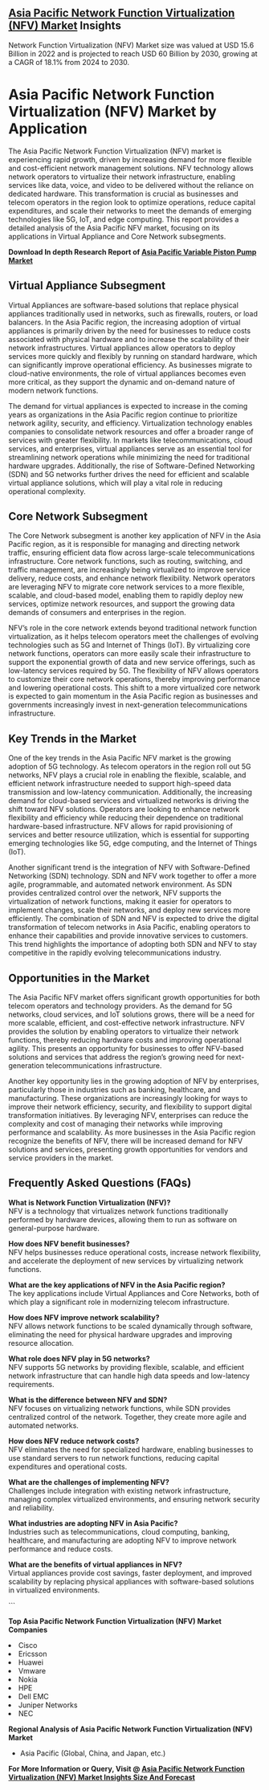 <h2><a href="https://www.verifiedmarketreports.com/download-sample/?rid=401640&amp;utm_source=Github-Feb&amp;utm_medium=225" target="_blank">Asia Pacific Network Function Virtualization (NFV) Market</a> Insights</h2><p>Network Function Virtualization (NFV) Market size was valued at USD 15.6 Billion in 2022 and is projected to reach USD 60 Billion by 2030, growing at a CAGR of 18.1% from 2024 to 2030.</p><p><h1>Asia Pacific Network Function Virtualization (NFV) Market by Application</h1> <p>The Asia Pacific Network Function Virtualization (NFV) market is experiencing rapid growth, driven by increasing demand for more flexible and cost-efficient network management solutions. NFV technology allows network operators to virtualize their network infrastructure, enabling services like data, voice, and video to be delivered without the reliance on dedicated hardware. This transformation is crucial as businesses and telecom operators in the region look to optimize operations, reduce capital expenditures, and scale their networks to meet the demands of emerging technologies like 5G, IoT, and edge computing. This report provides a detailed analysis of the Asia Pacific NFV market, focusing on its applications in Virtual Appliance and Core Network subsegments. <strong><p><strong>Download In depth Research Report of <a href="https://www.verifiedmarketreports.com/download-sample/?rid=236118&amp;utm_source=Pulse-Dec&amp;utm_medium=225" target="_blank">Asia Pacific Variable Piston Pump Market</a></strong></p></strong></p> <h2>Virtual Appliance Subsegment</h2> <p>Virtual Appliances are software-based solutions that replace physical appliances traditionally used in networks, such as firewalls, routers, or load balancers. In the Asia Pacific region, the increasing adoption of virtual appliances is primarily driven by the need for businesses to reduce costs associated with physical hardware and to increase the scalability of their network infrastructures. Virtual appliances allow operators to deploy services more quickly and flexibly by running on standard hardware, which can significantly improve operational efficiency. As businesses migrate to cloud-native environments, the role of virtual appliances becomes even more critical, as they support the dynamic and on-demand nature of modern network functions.</p> <p>The demand for virtual appliances is expected to increase in the coming years as organizations in the Asia Pacific region continue to prioritize network agility, security, and efficiency. Virtualization technology enables companies to consolidate network resources and offer a broader range of services with greater flexibility. In markets like telecommunications, cloud services, and enterprises, virtual appliances serve as an essential tool for streamlining network operations while minimizing the need for traditional hardware upgrades. Additionally, the rise of Software-Defined Networking (SDN) and 5G networks further drives the need for efficient and scalable virtual appliance solutions, which will play a vital role in reducing operational complexity.</p> <h2>Core Network Subsegment</h2> <p>The Core Network subsegment is another key application of NFV in the Asia Pacific region, as it is responsible for managing and directing network traffic, ensuring efficient data flow across large-scale telecommunications infrastructure. Core network functions, such as routing, switching, and traffic management, are increasingly being virtualized to improve service delivery, reduce costs, and enhance network flexibility. Network operators are leveraging NFV to migrate core network services to a more flexible, scalable, and cloud-based model, enabling them to rapidly deploy new services, optimize network resources, and support the growing data demands of consumers and enterprises in the region.</p> <p>NFV’s role in the core network extends beyond traditional network function virtualization, as it helps telecom operators meet the challenges of evolving technologies such as 5G and Internet of Things (IoT). By virtualizing core network functions, operators can more easily scale their infrastructure to support the exponential growth of data and new service offerings, such as low-latency services required by 5G. The flexibility of NFV allows operators to customize their core network operations, thereby improving performance and lowering operational costs. This shift to a more virtualized core network is expected to gain momentum in the Asia Pacific region as businesses and governments increasingly invest in next-generation telecommunications infrastructure.</p> <h2>Key Trends in the Market</h2> <p>One of the key trends in the Asia Pacific NFV market is the growing adoption of 5G technology. As telecom operators in the region roll out 5G networks, NFV plays a crucial role in enabling the flexible, scalable, and efficient network infrastructure needed to support high-speed data transmission and low-latency communication. Additionally, the increasing demand for cloud-based services and virtualized networks is driving the shift toward NFV solutions. Operators are looking to enhance network flexibility and efficiency while reducing their dependence on traditional hardware-based infrastructure. NFV allows for rapid provisioning of services and better resource utilization, which is essential for supporting emerging technologies like 5G, edge computing, and the Internet of Things (IoT).</p> <p>Another significant trend is the integration of NFV with Software-Defined Networking (SDN) technology. SDN and NFV work together to offer a more agile, programmable, and automated network environment. As SDN provides centralized control over the network, NFV supports the virtualization of network functions, making it easier for operators to implement changes, scale their networks, and deploy new services more efficiently. The combination of SDN and NFV is expected to drive the digital transformation of telecom networks in Asia Pacific, enabling operators to enhance their capabilities and provide innovative services to customers. This trend highlights the importance of adopting both SDN and NFV to stay competitive in the rapidly evolving telecommunications industry.</p> <h2>Opportunities in the Market</h2> <p>The Asia Pacific NFV market offers significant growth opportunities for both telecom operators and technology providers. As the demand for 5G networks, cloud services, and IoT solutions grows, there will be a need for more scalable, efficient, and cost-effective network infrastructure. NFV provides the solution by enabling operators to virtualize their network functions, thereby reducing hardware costs and improving operational agility. This presents an opportunity for businesses to offer NFV-based solutions and services that address the region’s growing need for next-generation telecommunications infrastructure.</p> <p>Another key opportunity lies in the growing adoption of NFV by enterprises, particularly those in industries such as banking, healthcare, and manufacturing. These organizations are increasingly looking for ways to improve their network efficiency, security, and flexibility to support digital transformation initiatives. By leveraging NFV, enterprises can reduce the complexity and cost of managing their networks while improving performance and scalability. As more businesses in the Asia Pacific region recognize the benefits of NFV, there will be increased demand for NFV solutions and services, presenting growth opportunities for vendors and service providers in the market.</p> <h2>Frequently Asked Questions (FAQs)</h2> <p><strong>What is Network Function Virtualization (NFV)?</strong><br>NFV is a technology that virtualizes network functions traditionally performed by hardware devices, allowing them to run as software on general-purpose hardware.</p> <p><strong>How does NFV benefit businesses?</strong><br>NFV helps businesses reduce operational costs, increase network flexibility, and accelerate the deployment of new services by virtualizing network functions.</p> <p><strong>What are the key applications of NFV in the Asia Pacific region?</strong><br>The key applications include Virtual Appliances and Core Networks, both of which play a significant role in modernizing telecom infrastructure.</p> <p><strong>How does NFV improve network scalability?</strong><br>NFV allows network functions to be scaled dynamically through software, eliminating the need for physical hardware upgrades and improving resource allocation.</p> <p><strong>What role does NFV play in 5G networks?</strong><br>NFV supports 5G networks by providing flexible, scalable, and efficient network infrastructure that can handle high data speeds and low-latency requirements.</p> <p><strong>What is the difference between NFV and SDN?</strong><br>NFV focuses on virtualizing network functions, while SDN provides centralized control of the network. Together, they create more agile and automated networks.</p> <p><strong>How does NFV reduce network costs?</strong><br>NFV eliminates the need for specialized hardware, enabling businesses to use standard servers to run network functions, reducing capital expenditures and operational costs.</p> <p><strong>What are the challenges of implementing NFV?</strong><br>Challenges include integration with existing network infrastructure, managing complex virtualized environments, and ensuring network security and reliability.</p> <p><strong>What industries are adopting NFV in Asia Pacific?</strong><br>Industries such as telecommunications, cloud computing, banking, healthcare, and manufacturing are adopting NFV to improve network performance and reduce costs.</p> <p><strong>What are the benefits of virtual appliances in NFV?</strong><br>Virtual appliances provide cost savings, faster deployment, and improved scalability by replacing physical appliances with software-based solutions in virtualized environments.</p> ```</p><p><strong>Top Asia Pacific Network Function Virtualization (NFV) Market Companies</strong></p><div data-test-id=""><p><li>Cisco</li><li> Ericsson</li><li> Huawei</li><li> Vmware</li><li> Nokia</li><li> HPE</li><li> Dell EMC</li><li> Juniper Networks</li><li> NEC</li></p><div><strong>Regional Analysis of&nbsp;Asia Pacific Network Function Virtualization (NFV) Market</strong></div><ul><li dir="ltr"><p dir="ltr">Asia Pacific (Global, China, and Japan, etc.)</p></li></ul><p><strong>For More Information or Query, Visit @&nbsp;</strong><strong><a href="https://www.verifiedmarketreports.com/product/network-function-virtualization-nfv-market/?utm_source=Github-Feb&amp;utm_medium=225" target="_blank">Asia Pacific Network Function Virtualization (NFV) Market Insights Size And Forecast</a></strong></p></div><h2>&nbsp;</h2><div data-test-id="">&nbsp;</div>
